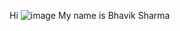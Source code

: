 Hi ![image](https://github.com/bhaviksharma2004/bhaviksharma2004/assets/130035063/1b7640e8-0b02-416f-a25a-72427ef30cfc) My name is Bhavik Sharma
